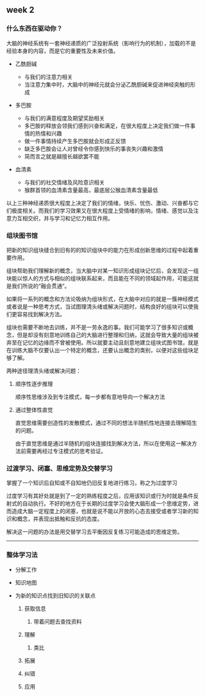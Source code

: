 ## week 2
### 什么东西在驱动你？

大脑的神经系统有一套神经递质的广泛投射系统（影响行为的机制），加载的不是经验本身的内容，而是它的重要性及未来价值。

  - 乙酰胆碱
    - 与我们的注意力相关
    - 当注意力集中时，大脑中的神经元就会分泌乙酰胆碱来促进神经突触的形成


  - 多巴胺
    - 与我们的满意程度及期望奖励相关
    - 多巴胺的释放会领我们感到兴奋和满足，在很大程度上决定我们做一件事情的热情和兴趣
    - 做一件事情持续产生多巴胺就会形成正反馈
    - 缺乏多巴胺会让人对曾经令你感到快乐的事丧失兴趣和激情
    - 简而言之就是越擅长越欲罢不能
  
  - 血清素
    - 与我们的社交情绪及风险意识相关
    - 猴群首领的血清素含量最高，最底层公猴血清素含量最低

以上三种神经递质很大程度上决定了我们的情绪，快乐、忧伤、激动、兴奋都与它们极度相关。而我们的学习效果又在很大程度上受情绪的影响，情绪、感觉以及注意力互相交织，并与学习和记忆力相互作用。

### 组块图书馆

把新的知识组块缝合到旧有的的知识组块中的能力在形成创新思维的过程中起着重要作用。

组块帮助我们理解新的概念，当大脑中对某一知识形成组块记忆后，会发现这一组块能以惊人的方式与相似的组块联系起来，而且能在不同的领域起作用，可能这就是我们所说的“融会贯通”。

如果将一系列的概念和方法论吸纳为组块形式，在大脑中对应的就是一簇神经模式或者说是一种思考方式，当试图理清头绪或解决问题时，结构良好的组块可以使我们更容易找到解决方法。

组块也需要不断地去训练，并不是一劳永逸的事。我们可能学习了很多知识或概念，但是却没有刻意地训练自己的大脑进行整理和归纳，这就会导致大量的组块被弃至在记忆的边缘而不曾被使用。所以就要主动且刻意地建立组块式图书馆，就是在训练大脑不仅要认出一个特定的概念，还要认出概念的类别，以便对这些组块足够了解。

两种途径理清头绪或解决问题：
  1. 顺序性逐步推理

      顺序性思维涉及到专注模式，每一步都有意地导向一个解决方法
  2. 通过整体性直觉

      直觉思维需要创造性的发散模式，通过不同的想法半随机性地连接去理解陌生的问题。

      由于直觉思维是通过半随机的组块连接找到解决方法，所以在使用这一解决方法前需要再经过专注模式的思考验证。

### 过渡学习、闭塞、思维定势及交替学习

掌握了一个知识后自知或不自知地仍旧反复地进行练习，称之为过度学习

过度学习有其好处就是到了一定的熟练程度之后，应用该知识或行为时就是条件反射式的自动执行。不好的地方在于长期的过度学习会使大脑形成一个思维定势，进而造成大脑一定程度上的闭塞，也就是说不能以开放的心态去接受或者学习新的知识和概念，并表现出抵触和反抗的态度。

解决这一问题的办法是用交替学习去平衡因反复练习可能造成的思维定势。


------------

### 整体学习法

- 分解工作
- 知识地图
- 为新的知识点找到旧知识的关联点

  1. 获取信息
     1. 带着问题去查找资料

  2. 理解
     1. 类比
  3. 拓展
  4. 纠错
  5. 应用